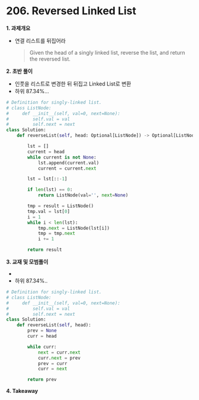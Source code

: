 # 206. Reversed Linked List

**1. 과제개요**

- 연결 리스트를 뒤집어라
  > Given the head of a singly linked list, reverse the list, and return the reversed list.

**2. 초반 풀이**

- 인풋을 리스트로 변경한 뒤 뒤집고 Linked List로 변환
- 하위 87.34%...

```python
# Definition for singly-linked list.
# class ListNode:
#     def __init__(self, val=0, next=None):
#         self.val = val
#         self.next = next
class Solution:
    def reverseList(self, head: Optional[ListNode]) -> Optional[ListNode]:

        lst = []
        current = head
        while current is not None:
            lst.append(current.val)
            current = current.next

        lst = lst[::-1]

        if len(lst) == 0:
            return ListNode(val='', next=None)

        tmp = result = ListNode()
        tmp.val = lst[0]
        i = 1
        while i < len(lst):
            tmp.next = ListNode(lst[i])
            tmp = tmp.next
            i += 1

        return result
```

**3. 교재 및 모범풀이**

-
- 하위 87.34%..

```python
# Definition for singly-linked list.
# class ListNode:
#     def __init__(self, val=0, next=None):
#         self.val = val
#         self.next = next
class Solution:
    def reverseList(self, head):
        prev = None
        curr = head

        while curr:
            next = curr.next
            curr.next = prev
            prev = curr
            curr = next

        return prev
```

**4. Takeaway**
